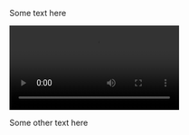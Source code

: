 Some text here

<video src="/ImageGallery.mp4" controls autoplay loop></video>

Some other text here

